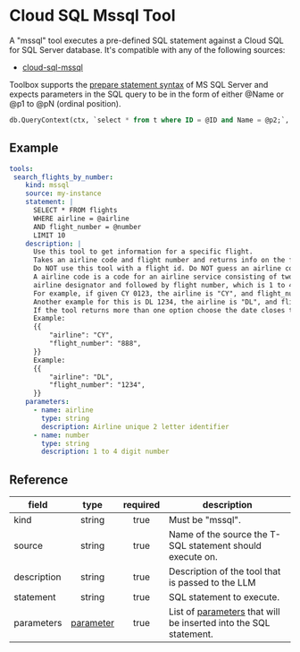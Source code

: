 # Cloud SQL Mssql Tool

A "mssql" tool executes a pre-defined SQL statement against a Cloud SQL for SQL Server
database. It's compatible with any of the following sources:

- [cloud-sql-mssql](../sources/cloud-sql-mssql.md)

Toolbox supports the [prepare statement syntax][prepare-statement] of MS SQL
Server and expects parameters in the SQL query to be in the form of either @Name
or @p1 to @pN (ordinal position).

```sql
db.QueryContext(ctx, `select * from t where ID = @ID and Name = @p2;`, sql.Named("ID", 6), "Bob")
```

[prepare-statement]: https://learn.microsoft.com/sql/relational-databases/system-stored-procedures/sp-prepare-transact-sql?view=sql-server-ver16

## Example

```yaml
tools:
 search_flights_by_number:
    kind: mssql
    source: my-instance
    statement: |
      SELECT * FROM flights
      WHERE airline = @airline
      AND flight_number = @number
      LIMIT 10
    description: |
      Use this tool to get information for a specific flight.
      Takes an airline code and flight number and returns info on the flight.
      Do NOT use this tool with a flight id. Do NOT guess an airline code or flight number.
      A airline code is a code for an airline service consisting of two-character
      airline designator and followed by flight number, which is 1 to 4 digit number.
      For example, if given CY 0123, the airline is "CY", and flight_number is "123".
      Another example for this is DL 1234, the airline is "DL", and flight_number is "1234".
      If the tool returns more than one option choose the date closes to today.
      Example:
      {{
          "airline": "CY",
          "flight_number": "888",
      }}
      Example:
      {{
          "airline": "DL",
          "flight_number": "1234",
      }}
    parameters:
      - name: airline
        type: string
        description: Airline unique 2 letter identifier
      - name: number
        type: string
        description: 1 to 4 digit number
```

## Reference

| **field**   |                   **type**                   | **required** | **description**                                                                                     |
|-------------|:--------------------------------------------:|:------------:|-----------------------------------------------------------------------------------------------------|
| kind        |                    string                    |     true     | Must be "mssql". |
| source      |                    string                    |     true     | Name of the source the T-SQL statement should execute on.|
| description |                    string                    |     true     | Description of the tool that is passed to the LLM|
| statement   |                    string                    |     true     | SQL statement to execute. |
| parameters  | [parameter](README.md#specifying-parameters) |     true     | List of [parameters](README.md#specifying-parameters) that will be inserted into the SQL statement. |

